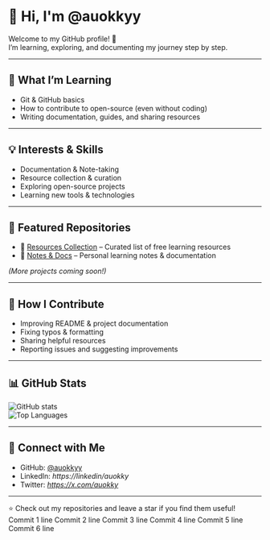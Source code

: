 # 👋 Hi, I'm @auokkyy

Welcome to my GitHub profile! 🌟  
I’m learning, exploring, and documenting my journey step by step.  

---

## 🌱 What I’m Learning
- Git & GitHub basics  
- How to contribute to open-source (even without coding)  
- Writing documentation, guides, and sharing resources  

---

## 💡 Interests & Skills
- Documentation & Note-taking  
- Resource collection & curation  
- Exploring open-source projects  
- Learning new tools & technologies  

---

## 📂 Featured Repositories
- 📘 [Resources Collection](#) – Curated list of free learning resources  
- 📝 [Notes & Docs](#) – Personal learning notes & documentation  

*(More projects coming soon!)*  

---

## 🤝 How I Contribute
- Improving README & project documentation  
- Fixing typos & formatting  
- Sharing helpful resources  
- Reporting issues and suggesting improvements  

---

## 📊 GitHub Stats

![GitHub stats](https://github-readme-stats.vercel.app/api?username=auokkyy&show_icons=true&theme=tokyonight)  
![Top Languages](https://github-readme-stats.vercel.app/api/top-langs/?username=auokkyy&layout=compact&theme=tokyonight)  

---

## 🔗 Connect with Me
- GitHub: [@auokkyy](https://github.com/auokkyy)  
- LinkedIn: *https://linkedin/auokky*   
- Twitter: *https://x.com/auokky*   

---

⭐️ Check out my repositories and leave a star if you find them useful!  
Commit 1 line
Commit 2 line
Commit 3 line
Commit 4 line
Commit 5 line
Commit 6 line
